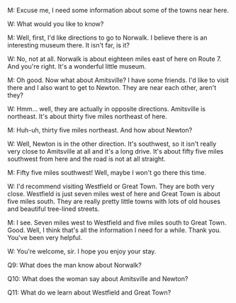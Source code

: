  M: Excuse me, I need some information about some of the towns near here.

W: What would you like to know?

M: Well, first, I'd like directions to go to Norwalk. I believe there is an interesting museum there. It isn't far, is it?

W: No, not at all. Norwalk is about eighteen miles east of here on Route 7. And you're right. It's a wonderful little museum.

M: Oh good. Now what about Amitsville? I have some friends. I'd like to visit there and I also want to get to Newton. They are near each other, aren't they?

W: Hmm... well, they are actually in opposite directions. Amitsville is northeast. It's about thirty five miles northeast of here.

M: Huh-uh, thirty five miles northeast. And how about Newton?

W: Well, Newton is in the other direction. It's southwest, so it isn't really very close to Amitsville at all and it's a long drive. It's about fifty five miles southwest from here and the road is not at all straight.

M: Fifty five miles southwest! Well, maybe I won't go there this time.

W: I'd recommend visiting Westfield or Great Town. They are both very close. Westfield is just seven miles west of here and Great Town is about five miles south. They are really pretty little towns with lots of old houses and beautiful tree-lined streets.

M: I see. Seven miles west to Westfield and five miles south to Great Town. Good. Well, I think that's all the information I need for a while. Thank you. You've been very helpful.

W: You're welcome, sir. I hope you enjoy your stay.

Q9: What does the man know about Norwalk?

Q10: What does the woman say about Amitsville and Newton?

Q11: What do we learn about Westfield and Great Town?
